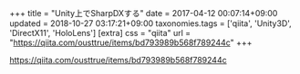 +++
title = "Unity上でSharpDXする"
date = 2017-04-12 00:07:14+09:00
updated = 2018-10-27 03:17:21+09:00
taxonomies.tags = ['qiita', 'Unity3D', 'DirectX11', 'HoloLens']
[extra]
css = "qiita"
url = "https://qiita.com/ousttrue/items/bd793989b568f789244c"
+++

<https://qiita.com/ousttrue/items/bd793989b568f789244c>

